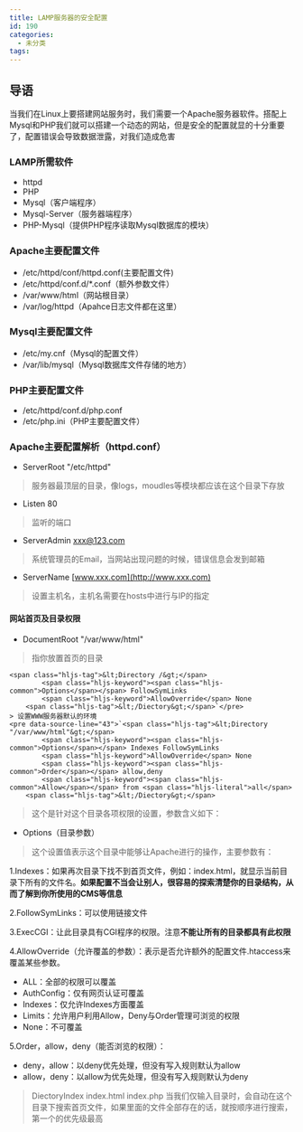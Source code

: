```yaml
---
title: LAMP服务器的安全配置
id: 190
categories:
  - 未分类
tags:
---
```


## 导语

当我们在Linux上要搭建网站服务时，我们需要一个Apache服务器软件。搭配上Mysql和PHP我们就可以搭建一个动态的网站，但是安全的配置就显的十分重要了，配置错误会导致数据泄露，对我们造成危害

### LAMP所需软件

*   httpd
*   PHP
*   Mysql（客户端程序）
*   Mysql-Server（服务器端程序）
*   PHP-Mysql（提供PHP程序读取Mysql数据库的模块）

### Apache主要配置文件

*   /etc/httpd/conf/httpd.conf(主要配置文件)
*   /etc/httpd/conf.d/*.conf（额外参数文件）
*   /var/www/html（网站根目录）
*   /var/log/httpd（Apahce日志文件都在这里）

### Mysql主要配置文件

*   /etc/my.cnf（Mysql的配置文件）
*   /var/lib/mysql（Mysql数据库文件存储的地方）

### PHP主要配置文件

*   /etc/httpd/conf.d/php.conf
*   /etc/php.ini（PHP主要配置文件）

### Apache主要配置解析（httpd.conf）

*   ServerRoot "/etc/httpd"
> 服务器最顶层的目录，像logs，moudles等模块都应该在这个目录下存放

*   Listen 80
> 监听的端口

*   ServerAdmin [xxx@123.com](mailto:xxx@123.com)
> 系统管理员的Email，当网站出现问题的时候，错误信息会发到邮箱

*   ServerName [www.xxx.com](http://www.xxx.com)
> 设置主机名，主机名需要在hosts中进行与IP的指定

#### 网站首页及目录权限

*   DocumentRoot "/var/www/html"
> 指你放置首页的目录

    <span class="hljs-tag">&lt;Directory /&gt;</span>
            <span class="hljs-keyword"><span class="hljs-common">Options</span></span> FollowSymLinks
            <span class="hljs-keyword">AllowOverride</span> None
        <span class="hljs-tag">&lt;/Diectory&gt;</span>`</pre>
    > 设置WWW服务器默认的环境
    <pre data-source-line="43">`<span class="hljs-tag">&lt;Directory "/var/www/html"&gt;</span>
            <span class="hljs-keyword"><span class="hljs-common">Options</span></span> Indexes FollowSymLinks
            <span class="hljs-keyword">AllowOverride</span> None
            <span class="hljs-keyword"><span class="hljs-common">Order</span></span> allow,deny
            <span class="hljs-keyword"><span class="hljs-common">Allow</span></span> from <span class="hljs-literal">all</span>
        <span class="hljs-tag">&lt;/Diectory&gt;</span>

> 这个是针对这个目录各项权限的设置，参数含义如下：

*   Options（目录参数）
> 这个设置值表示这个目录中能够让Apache进行的操作，主要参数有：

1.Indexes：如果再次目录下找不到首页文件，例如：index.html，就显示当前目录下所有的文件名。**如果配置不当会让别人，很容易的探索清楚你的目录结构，从而了解到你所使用的CMS等信息**

2.FollowSymLinks：可以使用链接文件

3.ExecCGI：让此目录具有CGI程序的权限。注意**不能让所有的目录都具有此权限**

4.AllowOverride（允许覆盖的参数）：表示是否允许额外的配置文件.htaccess来覆盖某些参数。

*   ALL：全部的权限可以覆盖
*   AuthConfig：仅有网页认证可覆盖
*   Indexes：仅允许Indexes方面覆盖
*   Limits：允许用户利用Allow，Deny与Order管理可浏览的权限
*   None：不可覆盖

5.Order，allow，deny（能否浏览的权限）：

*   deny，allow：以deny优先处理，但没有写入规则默认为allow
*   allow，deny：以allow为优先处理，但没有写入规则默认为deny
> DiectoryIndex index.html index.php
> 当我们仅输入目录时，会自动在这个目录下搜索首页文件，如果里面的文件全部存在的话，就按顺序进行搜索，第一个的优先级最高